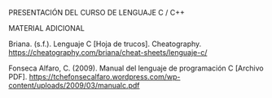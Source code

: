 PRESENTACIÓN DEL CURSO DE LENGUAJE C / C++

MATERIAL ADICIONAL

Briana. (s.f.). Lenguaje C [Hoja de trucos]. 
Cheatography. https://cheatography.com/briana/cheat-sheets/lenguaje-c/

Fonseca Alfaro, C. (2009). Manual del lenguaje de programación C [Archivo PDF]. https://tchefonsecalfaro.wordpress.com/wp-content/uploads/2009/03/manualc.pdf


